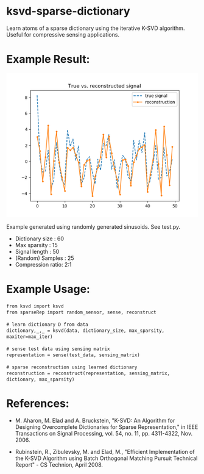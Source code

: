 # ksvd-sparse-dictionary
Learn atoms of a sparse dictionary using the iterative K-SVD algorithm. Useful for compressive sensing applications.

# Example Result:
![Example Reconstruction](/output/true_vs_reconstruct.png)

Example generated using randomly generated sinusoids. See test.py.
* Dictionary size  : 60
* Max sparsity     : 15
* Signal length    : 50  
* (Random) Samples : 25
* Compression ratio: 2:1

# Example Usage:
```
from ksvd import ksvd
from sparseRep import random_sensor, sense, reconstruct

# learn dictionary D from data
dictionary,_,_ = ksvd(data, dictionary_size, max_sparsity, maxiter=max_iter)

# sense test data using sensing matrix
representation = sense(test_data, sensing_matrix)

# sparse reconstruction using learned dictionary
reconstruction = reconstruct(representation, sensing_matrix, dictionary, max_sparsity)
```
# References:
* M. Aharon, M. Elad and A. Bruckstein, "K-SVD: An Algorithm for Designing Overcomplete Dictionaries for Sparse Representation," in IEEE Transactions on Signal Processing, vol. 54, no. 11, pp. 4311-4322, Nov. 2006.

* Rubinstein, R., Zibulevsky, M. and Elad, M., "Efficient Implementation of the K-SVD Algorithm using Batch Orthogonal Matching Pursuit Technical Report" - CS Technion, April 2008.
